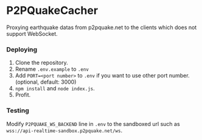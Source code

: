 # P2PQuakeCacher
Proxying earthquake datas from p2pquake.net to the clients which does not support WebSocket.
### Deploying
1. Clone the repository.
2. Rename `.env.example` to `.env`
3. Add `PORT=<port number>` to `.env` if you want to use other port number. (optional, default: 3000)
4. `npm install` and `node index.js`.
5. Profit.
### Testing
Modify `P2PQUAKE_WS_BACKEND` line in `.env` to the sandboxed url such as `wss://api-realtime-sandbox.p2pquake.net/ws`.
